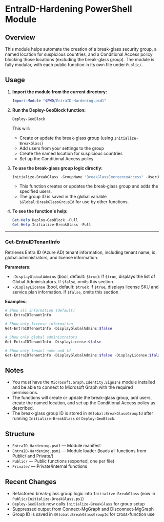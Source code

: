 # EntraID-Hardening PowerShell Module

## Overview

This module helps automate the creation of a break-glass security group, a named location for suspicious countries, and a Conditional Access policy blocking those locations (excluding the break-glass group). The module is fully modular, with each public function in its own file under `Public/`.

## Usage

1. **Import the module from the current directory:**
   ```powershell
   Import-Module "$PWD/EntraID-Hardening.psd1"
   ```

2. **Run the Deploy-GeoBlock function:**
   ```powershell
   Deploy-GeoBlock
   ```
   This will:
   - Create or update the break-glass group (using `Initialize-BreakGlass`)
   - Add users from your settings to the group
   - Create the named location for suspicious countries
   - Set up the Conditional Access policy

3. **To use the break-glass group logic directly:**
   ```powershell
   Initialize-BreakGlass -GroupName "BreakGlassEmergencyAccess" -UserUPNs @("admin@contoso.com")
   ```
   - This function creates or updates the break-glass group and adds the specified users.
   - The group ID is saved in the global variable `$Global:BreakGlassGroupId` for use by other functions.

4. **To see the function's help:**
   ```powershell
   Get-Help Deploy-GeoBlock -Full
   Get-Help Initialize-BreakGlass -Full
   ```

---

### Get-EntraIDTenantInfo

Retrieves Entra ID (Azure AD) tenant information, including tenant name, id, global administrators, and license information.

**Parameters:**
- `-DisplayGlobalAdmins` (bool, default: `$true`): If `$true`, displays the list of Global Administrators. If `$false`, omits this section.
- `-DisplayLicense` (bool, default: `$true`): If `$true`, displays license SKU and service plan information. If `$false`, omits this section.

**Examples:**
```powershell
# Show all information (default)
Get-EntraIDTenantInfo

# Show only license information
Get-EntraIDTenantInfo -DisplayGlobalAdmins:$false

# Show only global administrators
Get-EntraIDTenantInfo -DisplayLicense:$false

# Show only tenant name and id
Get-EntraIDTenantInfo -DisplayGlobalAdmins:$false -DisplayLicense:$false
```

## Notes

- You must have the `Microsoft.Graph.Identity.SignIns` module installed and be able to connect to Microsoft Graph with the required permissions.
- The functions will create or update the break-glass group, add users, create the named location, and set up the Conditional Access policy as described.
- The break-glass group ID is stored in `$Global:BreakGlassGroupId` after running `Initialize-BreakGlass` or `Deploy-GeoBlock`.

## Structure

- `EntraID-Hardening.psd1` — Module manifest
- `EntraID-Hardening.psm1` — Module loader (loads all functions from Public/ and Private/)
- `Public/` — Public functions (exported, one per file)
- `Private/` — Private/internal functions

## Recent Changes

- Refactored break-glass group logic into `Initialize-BreakGlass` (now in `Public/Initialize-BreakGlass.ps1`)
- `Deploy-GeoBlock` now calls `Initialize-BreakGlass` for group setup
- Suppressed output from Connect-MgGraph and Disconnect-MgGraph
- Group ID is saved in `$Global:BreakGlassGroupId` for cross-function use
